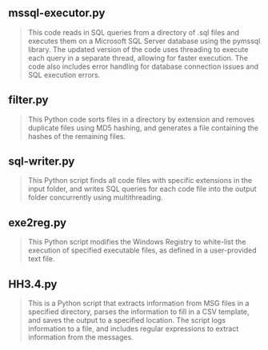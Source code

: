 ## mssql-executor.py

> This code reads in SQL queries from a directory of .sql files and executes them on a Microsoft SQL Server database using the pymssql library. The updated version of the code uses threading to execute each query in a separate thread, allowing for faster execution. The code also includes error handling for database connection issues and SQL execution errors.

## filter.py

> This Python code sorts files in a directory by extension and removes duplicate files using MD5 hashing, and generates a file containing the hashes of the remaining files.

## sql-writer.py

> This Python script finds all code files with specific extensions in the input folder, and writes SQL queries for each code file into the output folder concurrently using multithreading.

## exe2reg.py
> This Python script modifies the Windows Registry to white-list the execution of specified executable files, as defined in a user-provided text file.

## HH3.4.py
> This is a Python script that extracts information from MSG files in a specified directory, parses the information to fill in a CSV template, and saves the output to a specified location. The script logs information to a file, and includes regular expressions to extract information from the messages.
